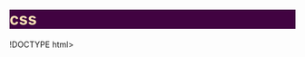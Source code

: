 # css
!DOCTYPE html>
<html lang="en">

<head>
    <meta charset="UTF-8">
    <meta http-equiv="X-UA-Compatible" content="IE=edge">
    <meta name="viewport" content="width=device-width, initial-scale=1.0">
    <title>Document</title>
    <style>
        h1 {
            color: wheat;
            background-color: rgb(65, 3, 65);
        }

        body {
            background-image: url("jeno.jpg");
            background-color: darkblue;
            background-repeat: no-repeat;
            background-position: right top;
        }
    </style>
</head>

<body>
    <h1>18DDT19F1004,ARIESSA QASANDRA BINTI KAMARUDDIN , DDT4D</h1>
     <h1>18DDT19F1004,ARIESSA QASANDRA BINTI KAMARUDDIN , DDT4D</h1>

</body>

</html>